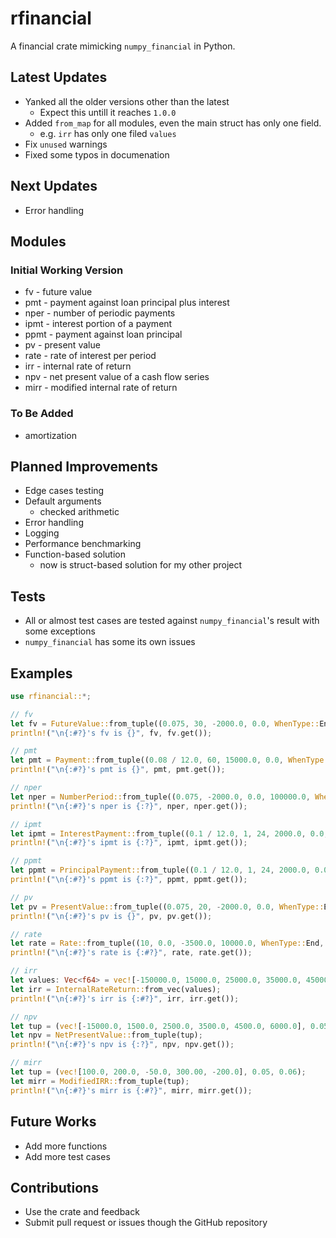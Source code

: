 # rfinancial

A financial crate mimicking `numpy_financial` in Python.

## Latest Updates

* Yanked all the older versions other than the latest
  * Expect this untill it reaches `1.0.0`
* Added `from_map` for all modules, even the main struct has only one field.
  * e.g. `irr` has only one filed `values`
* Fix `unused` warnings
* Fixed some typos in documenation

## Next Updates

* Error handling

## Modules

### Initial Working Version

* fv - future value
* pmt - payment against loan principal plus interest
* nper - number of periodic payments
* ipmt - interest portion of a payment
* ppmt - payment against loan principal
* pv - present value
* rate - rate of interest per period
* irr - internal rate of return
* npv - net present value of a cash flow series
* mirr - modified internal rate of return

### To Be Added

* amortization

## Planned Improvements

* Edge cases testing
* Default arguments
  * checked arithmetic
* Error handling
* Logging
* Performance benchmarking
* Function-based solution
  * now is struct-based solution for my other project

## Tests

* All or almost test cases are tested against `numpy_financial`'s result with some exceptions
* `numpy_financial` has some its own issues

## Examples

```rust
use rfinancial::*;

// fv
let fv = FutureValue::from_tuple((0.075, 30, -2000.0, 0.0, WhenType::End));
println!("\n{:#?}'s fv is {}", fv, fv.get());

// pmt
let pmt = Payment::from_tuple((0.08 / 12.0, 60, 15000.0, 0.0, WhenType::End));
println!("\n{:#?}'s pmt is {}", pmt, pmt.get());

// nper
let nper = NumberPeriod::from_tuple((0.075, -2000.0, 0.0, 100000.0, WhenType::End));
println!("\n{:#?}'s nper is {:?}", nper, nper.get());

// ipmt
let ipmt = InterestPayment::from_tuple((0.1 / 12.0, 1, 24, 2000.0, 0.0, WhenType::End));
println!("\n{:#?}'s ipmt is {:?}", ipmt, ipmt.get());

// ppmt
let ppmt = PrincipalPayment::from_tuple((0.1 / 12.0, 1, 24, 2000.0, 0.0, WhenType::End));
println!("\n{:#?}'s ppmt is {:?}", ppmt, ppmt.get());

// pv
let pv = PresentValue::from_tuple((0.075, 20, -2000.0, 0.0, WhenType::End));
println!("\n{:#?}'s pv is {}", pv, pv.get());

// rate
let rate = Rate::from_tuple((10, 0.0, -3500.0, 10000.0, WhenType::End, 0.1, 1e-6, 100));
println!("\n{:#?}'s rate is {:#?}", rate, rate.get());

// irr
let values: Vec<f64> = vec![-150000.0, 15000.0, 25000.0, 35000.0, 45000.0, 60000.0];
let irr = InternalRateReturn::from_vec(values);
println!("\n{:#?}'s irr is {:#?}", irr, irr.get());

// npv
let tup = (vec![-15000.0, 1500.0, 2500.0, 3500.0, 4500.0, 6000.0], 0.05);
let npv = NetPresentValue::from_tuple(tup);
println!("\n{:#?}'s npv is {:?}", npv, npv.get());

// mirr
let tup = (vec![100.0, 200.0, -50.0, 300.00, -200.0], 0.05, 0.06);
let mirr = ModifiedIRR::from_tuple(tup);
println!("\n{:#?}'s mirr is {:#?}", mirr, mirr.get());
```

## Future Works

* Add more functions
* Add more test cases

## Contributions

* Use the crate and feedback
* Submit pull request or issues though the GitHub repository

